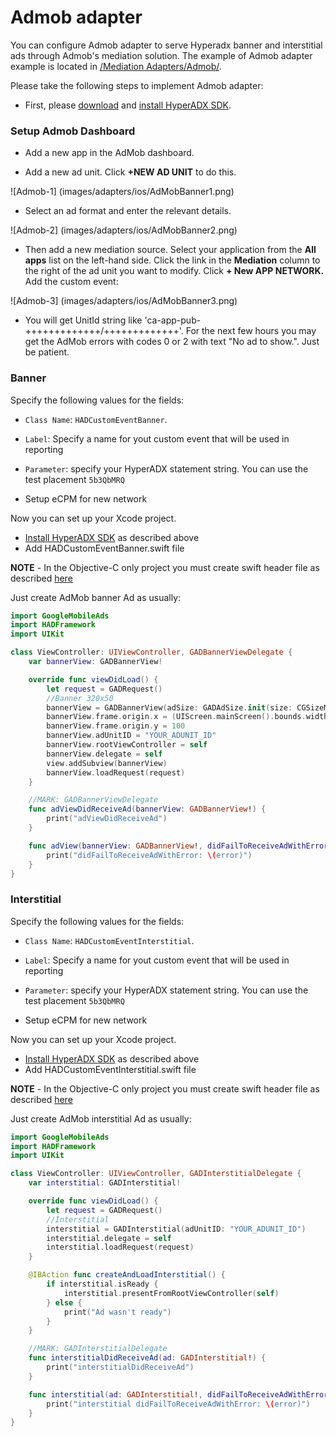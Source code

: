 # Admob adapter

You can configure Admob adapter to serve Hyperadx banner and interstitial ads through Admob's mediation solution. The example of Admob adapter example is located in 
[ /Mediation Adapters/Admob/](https://github.com/hyperads/ios-sdk/tree/master/Mediation%20adapters/Admob).

Please take the following steps to implement Admob adapter: 

* First, please [download](https://github.com/hyperads/ios-sdk/releases) and [install HyperADX SDK](https://github.com/hyperads/ios-sdk#set-up-the-sdk).

### Setup Admob Dashboard

* Add a new app in the AdMob dashboard.

* Add a new ad unit. Click **+NEW AD UNIT** to do this. 

![Admob-1]
(images/adapters/ios/AdMobBanner1.png)

* Select an ad format and enter the relevant details.

![Admob-2]
(images/adapters/ios/AdMobBanner2.png)

* Then add a new mediation source. Select your application from the **All apps** list on the left-hand side. Click the link in the **Mediation** column to the right of the ad unit you want to modify. Click **+ New APP NETWORK.** Add the custom event: 

![Admob-3]
(images/adapters/ios/AdMobBanner3.png)

* You will get UnitId string like 'ca-app-pub-+++++++++++++/+++++++++++++'. For the next few hours you may get the AdMob errors with codes 0 or 2 with text "No ad to show.". Just be patient.

### Banner

Specify the following values for the fields:

* `Class Name`:  `HADCustomEventBanner`.
* `Label`: Specify a name for yout custom event that will be used in reporting
* `Parameter`:  specify your HyperADX statement string. You can use the test placement `5b3QbMRQ`

* Setup eCPM for new network

Now you can set up your Xcode project.

* [Install HyperADX SDK](https://github.com/hyperads/ios-sdk#set-up-the-sdk) as described above
* Add HADCustomEventBanner.swift file

**NOTE** - In the Objective-C only project you must create swift header file as described [here](http://stackoverflow.com/questions/24102104/how-to-import-swift-code-to-objective-c)

Just create AdMob banner Ad as usually:

```swift
import GoogleMobileAds
import HADFramework
import UIKit

class ViewController: UIViewController, GADBannerViewDelegate {
    var bannerView: GADBannerView!

    override func viewDidLoad() {
        let request = GADRequest()
        //Banner 320x50
        bannerView = GADBannerView(adSize: GADAdSize.init(size: CGSizeMake(320, 50), flags: 0))
        bannerView.frame.origin.x = (UIScreen.mainScreen().bounds.width-320)/2
        bannerView.frame.origin.y = 100
        bannerView.adUnitID = "YOUR_ADUNIT_ID"
        bannerView.rootViewController = self
        bannerView.delegate = self
        view.addSubview(bannerView)
        bannerView.loadRequest(request)
    }

    //MARK: GADBannerViewDelegate
    func adViewDidReceiveAd(bannerView: GADBannerView!) {
        print("adViewDidReceiveAd")
    }

    func adView(bannerView: GADBannerView!, didFailToReceiveAdWithError error: GADRequestError!) {
        print("didFailToReceiveAdWithError: \(error)")
    }
}
```

### Interstitial

Specify the following values for the fields:

* `Class Name`:  `HADCustomEventInterstitial`.
* `Label`: Specify a name for yout custom event that will be used in reporting
* `Parameter`:  specify your HyperADX statement string. You can use the test placement `5b3QbMRQ`

* Setup eCPM for new network

Now you can set up your Xcode project.

* [Install HyperADX SDK](https://github.com/hyperads/ios-sdk#set-up-the-sdk) as described above
* Add HADCustomEventInterstitial.swift file

**NOTE** - In the Objective-C only project you must create swift header file as described [here](http://stackoverflow.com/questions/24102104/how-to-import-swift-code-to-objective-c)

Just create AdMob interstitial Ad as usually:

```swift
import GoogleMobileAds
import HADFramework
import UIKit

class ViewController: UIViewController, GADInterstitialDelegate {
    var interstitial: GADInterstitial!

    override func viewDidLoad() {
        let request = GADRequest()
        //Interstitial
        interstitial = GADInterstitial(adUnitID: "YOUR_ADUNIT_ID")
        interstitial.delegate = self
        interstitial.loadRequest(request)
    }

    @IBAction func createAndLoadInterstitial() {
        if interstitial.isReady {
            interstitial.presentFromRootViewController(self)
        } else {
            print("Ad wasn't ready")
        }
    }

    //MARK: GADInterstitialDelegate
    func interstitialDidReceiveAd(ad: GADInterstitial!) {
        print("interstitialDidReceiveAd")
    }

    func interstitial(ad: GADInterstitial!, didFailToReceiveAdWithError error: GADRequestError!) {
        print("interstitial didFailToReceiveAdWithError: \(error)")
    }
}
```
